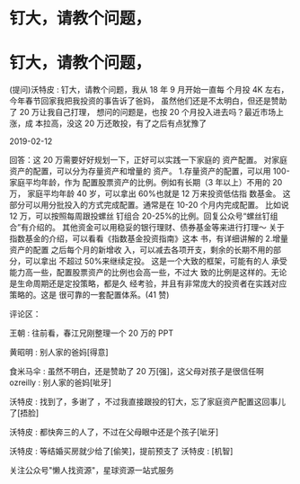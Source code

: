 # 钉大，请教个问题，

# 钉大，请教个问题，

(提问)沃特皮 : 钉大，请教个问题，我从 18 年 9 月开始一直每 个月投 4K 左右，今年春节回家我把我投资的事告诉了爸妈， 虽然他们还是不太明白，但还是赞助了 20 万让我自己打理， 想问的问题是，也按 20 个月投入进去吗？最近市场上涨，成 本拉高，没这 20 万还敢投，有了之后有点犹豫了

2019-02-12

回答：这 20 万需要好好规划一下，正好可以实践一下家庭的 资产配置。 对家庭资产的配置，可以分为存量资产和增量的 资产。 1.存量资产的配置，可以用 100-家庭平均年龄，作为 配置股票资产的比例。例如有长期（3 年以上）不用的 20 万， 家庭平均年龄 40 岁，可以拿出 60%也就是 12 万来投资低估指 数基金。 这部分可以用分批投入的方式完成配置。通常是在 10-20 个月内完成配置。 比如说 12 万，可以按照每周跟投螺丝 钉组合 20-25%的比例。回复公众号“螺丝钉组合”有介绍的。 其他资金可以用稳妥的银行理财、债券基金等来进行打理～ 关于指数基金的介绍，可以看看《指数基金投资指南》这本 书，有详细讲解的 2.增量资产的配置 之后每个月的新增收 入，可以减去各项开支，剩余的长期不用的部分，可以拿出 不超过 50%来继续定投。 这是一个大致的框架，可能有的人 承受能力高一些，配置股票资产的比例也会高一些，不过大 致的比例是这样的。无论是生命周期还是定投策略，都是久 经考验，并且有非常庞大的投资者在实践对应策略的。这是 很可靠的一套配置体系。(41 赞)

评论区：

王朝 : 往前看，春江兄刚整理一个 20 万的 PPT

黄昭明 : 别人家的爸妈[得意]

食米马伞 : 虽然不明白，还是赞助了 20 万[强]，这父母对孩子是很信任啊 ozreilly : 别人家的爸妈[呲牙]

沃特皮 : 找到了，多谢了 ，不过我直接跟投的钉大，忘了家庭资产配置这回事儿了[捂脸]

沃特皮 : 都快奔三的人了，不过在父母眼中还是个孩子[呲牙]

沃特皮 : 等结婚买房就少给了[偷笑]，提前预支了 沃特皮 : [机智]

关注公众号"懒人找资源"，星球资源一站式服务